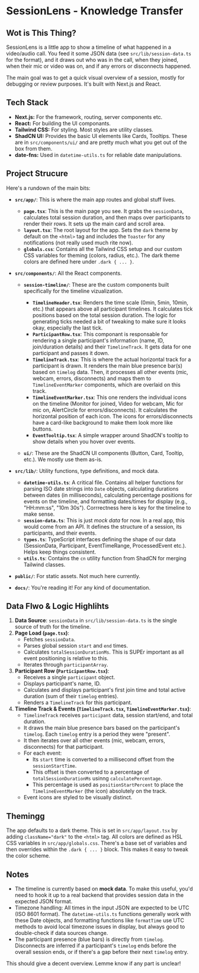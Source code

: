 
# SessionLens - Knowledge Transfer

## Wot is This Thing?

SessionLens is a little app to show a timeline of what happened in a video/audio call. You feed it some JSON data (see `src/lib/session-data.ts` for the format), and it draws out who was in the call, when they joined, when their mic or video was on, and if any errors or disconnects happened.

The main goal was to get a quick visual overview of a session, mostly for debugging or review purposes. It's built with Next.js and React.

## Tech Stack

- **Next.js:** For the framework, routing, server components etc.
- **React:** For building the UI componants.
- **Tailwind CSS:** For styling. Most styles are utility classes.
- **ShadCN UI:** Provides the basic UI elements like Cards, Tooltips. These are in `src/components/ui/` and are pretty much what you get out of the box from them.
- **date-fns:** Used in `datetime-utils.ts` for reliable date manipulations.

## Project Strucure

Here's a rundown of the main bits:

- **`src/app/`**: This is where the main app routes and global stuff lives.
    - **`page.tsx`**: This is the main page you see. It grabs the `sessionData`, calculates total session duration, and then maps over participants to render their rows. It sets up the main card and scroll area.
    - **`layout.tsx`**: The root layout for the app. Sets the `dark` theme by default on the `<html>` tag and includes the `Toaster` for any notifications (not really used much rite now).
    - **`globals.css`**: Contains all the Tailwind CSS setup and our custom CSS variables for theming (colors, radius, etc.). The dark theme colors are defined here under `.dark { ... }`.

- **`src/components/`**: All the React components.
    - **`session-timeline/`**: These are the custom components built specifically for the timeline vizualization.
        - **`TimelineHeader.tsx`**: Renders the time scale (0min, 5min, 10min, etc.) that appears above all participant timelines. It calculates tick positions based on the total session duration. The logic for generating ticks needed a bit of tweaking to make sure it looks okay, especially the last tick.
        - **`ParticipantRow.tsx`**: This componant is responsable for rendering a single participant's information (name, ID, join/duration details) and their `TimelineTrack`. It gets data for one participant and passes it down.
        - **`TimelineTrack.tsx`**: This is where the actual horizontal track for a participant is drawn. It renders the main blue presence bar(s) based on `timelog` data. Then, it processes all other events (mic, webcam, errors, disconnects) and maps them to `TimelineEventMarker` components, which are overlaid on this track.
        - **`TimelineEventMarker.tsx`**: This one renders the individual icons on the timeline (Monitor for joined, Video for webcam, Mic for mic on, AlertCircle for errors/disconnects). It calculates the horizontal position of each icon. The icons for errors/disconnects have a card-like background to make them look more like buttons.
        - **`EventTooltip.tsx`**: A simple wrapper around ShadCN's tooltip to show details when you hover over events.

    - **`ui/`**: These are the ShadCN UI components (Button, Card, Tooltip, etc.). We mostly use them as-is.

- **`src/lib/`**: Utility functions, type definitions, and mock data.
    - **`datetime-utils.ts`**: A critical file. Contains all helper functions for parsing ISO date strings into `Date` objects, calculating durations between dates (in milliseconds), calculating percentage positions for events on the timeline, and formatting dates/times for display (e.g., "HH:mm:ss", "10m 30s"). Corrrectness here is key for the timeline to make sense.
    - **`session-data.ts`**: This is just *mock data* for now. In a real app, this would come from an API. It defines the structure of a session, its participants, and their events.
    - **`types.ts`**: TypeScript interfaces defining the shape of our data (SessionData, Participant, EventTimeRange, ProcessedEvent etc.). Helps keep things consistent.
    - **`utils.ts`**: Contains the `cn` utility function from ShadCN for merging Tailwind classes.

- **`public/`**: For static assets. Not much here currently.

- **`docs/`**: You're reading it! For any kind of documentation.

## Data Flwo & Logic Highlihts

1.  **Data Source**: `sessionData` in `src/lib/session-data.ts` is the single source of truth for the timeline.
2.  **Page Load (`page.tsx`)**:
    - Fetches `sessionData`.
    - Parses global session `start` and `end` times.
    - Calculates `totalSessionDurationMs`. This is SUPEr important as all event positioning is relative to this.
    - Iterates through `participantArray`.
3.  **Participant Row (`ParticipantRow.tsx`)**:
    - Receives a single `participant` object.
    - Displays participant's name, ID.
    - Calculates and displays participant's first join time and total active duration (sum of their `timelog` entries).
    - Renders a `TimelineTrack` for this participant.
4.  **Timeline Track & Events (`TimelineTrack.tsx`, `TimelineEventMarker.tsx`)**:
    - `TimelineTrack` receives `participant` data, session start/end, and total duration.
    - It draws the main blue presence bars based on the participant's `timelog`. Each `timelog` entry is a period they were "present".
    - It then iterates over all other events (mic, webcam, errors, disconnects) for that participant.
    - For each event:
        - Its `start` time is converted to a millisecond offset from the `sessionStartTime`.
        - This offset is then converted to a percentage of `totalSessionDurationMs` usinng `calculatePercentage`.
        - This percentage is used as `positionStartPercent` to place the `TimelineEventMarker` (the icon) absolutely on the track.
    - Event icons are styled to be visually distinct.

## Themingg

The app defaults to a dark theme. This is set in `src/app/layout.tsx` by adding `className="dark"` to the `<html>` tag.
All colors are defined as HSL CSS variables in `src/app/globals.css`. There's a base set of variables and then overrides within the `.dark { ... }` block. This makes it easy to tweak the color scheme.

## Notes

-   The timeline is currently based on **mock data**. To make this useful, you'd need to hook it up to a real backend that provides session data in the expected JSON format.
-   Timezone handling: All times in the input JSON are expected to be UTC (ISO 8601 format). The `datetime-utils.ts` functions generally work with these Date objects, and formatting functions like `formatTime` use UTC methods to avoid local timezone issues in display, but always good to double-check if data sources change.
-   The participant presence (blue bars) is directly from `timelog`. Disconnects are inferred if a participant's `timelog` ends before the overall session ends, or if there's a gap before their next `timelog` entry.

This should give a decent overview. Lemme know if any part is unclear!
